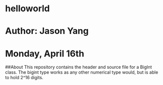 # helloworld

# Author: Jason Yang

# Monday, April 16th

##About
This repository contains the header and source file for a BigInt class. The bigint type works as any other numerical type would, but is able to hold 2^16 digits.